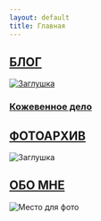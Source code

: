 ```yaml
---
layout: default
title: Главная
---
```


<!-- Hero-секция -->
<section class="hero"></section>

<!-- Разделитель "Блог" -->
<section class="section-divider">
  <h2><a href="/blog/" class="divider-link">БЛОГ</a></h2>
</section>

<!-- Категории блога -->
<section class="content-section">
  <div class="categories">
    <a href="/blog/leather/" class="category">
      <img src="https://i.ibb.co/SHTh5WW/image.jpg" alt="Заглушка">
      <h3>Кожевенное дело</h3>
    </a>
    <!-- Остальные категории без изменений -->
  </div>
</section>

<!-- Разделитель "Фотоархив" -->
<section class="section-divider">
  <h2><a href="/photos/" class="divider-link">ФОТОАРХИВ</a></h2>
</section>

<!-- Галерея -->
<section class="content-section">
  <div class="gallery">
    <img src="https://i.ibb.co/SHTh5WW/image.jpg" alt="Заглушка">
    <!-- Остальные изображения без изменений -->
  </div>
</section>

<!-- Разделитель "Обо мне" -->
<section class="section-divider">
  <h2><a href="/about/" class="divider-link">ОБО МНЕ</a></h2>
</section>

<!-- Секция "Обо мне" -->
<section class="content-section">
  <div class="about">
    <img src="https://i.ibb.co/zhtps5mz/image.jpg" alt="Место для фото">
    <div class="about-content">
      <!-- Текст без изменений -->
    </div>
  </div>
</section>
